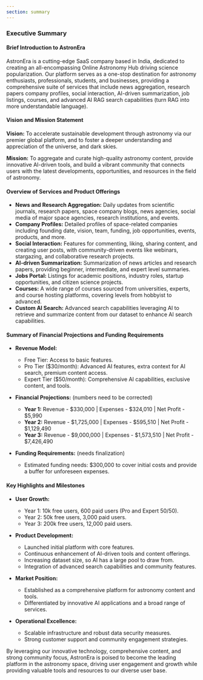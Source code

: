 ```yaml
---
section: summary
---
```


### Executive Summary

#### Brief Introduction to AstronEra
AstronEra is a cutting-edge SaaS company based in India, dedicated to creating an all-encompassing Online Astronomy Hub driving science popularization. Our platform serves as a one-stop destination for astronomy enthusiasts, professionals, students, and businesses, providing a comprehensive suite of services that include news aggregation, research papers company profiles, social interaction, AI-driven summarization, job listings, courses, and advanced AI RAG search capabilities (turn RAG into more understandable language).

#### Vision and Mission Statement
**Vision:** To accelerate sustainable development through astronomy via our premier global platform, and to foster a deeper understanding and appreciation of the universe, and dark skies.

**Mission:** To aggregate and curate high-quality astronomy content, provide innovative AI-driven tools, and build a vibrant community that connects users with the latest developments, opportunities, and resources in the field of astronomy.

#### Overview of Services and Product Offerings
- **News and Research Aggregation:** Daily updates from scientific journals, research papers, space company blogs, news agencies, social media of major space agencies, research institutions, and events.
- **Company Profiles:** Detailed profiles of space-related companies including founding date, vision, team, funding, job opportunities, events, products, and more.
- **Social Interaction:** Features for commenting, liking, sharing content, and creating user posts, with community-driven events like webinars, stargazing, and collaborative research projects.
- **AI-driven Summarization:** Summarization of news articles and research papers, providing beginner, intermediate, and expert level summaries.
- **Jobs Portal:** Listings for academic positions, industry roles, startup opportunities, and citizen science projects.
- **Courses:** A wide range of courses sourced from universities, experts, and course hosting platforms, covering levels from hobbyist to advanced.
- **Custom AI Search:** Advanced search capabilities leveraging AI to retrieve and summarize content from our dataset to enhance AI search capabilities.

#### Summary of Financial Projections and Funding Requirements
- **Revenue Model:** 
  - Free Tier: Access to basic features.
  - Pro Tier ($30/month): Advanced AI features, extra context for AI search, premium content access.
  - Expert Tier ($50/month): Comprehensive AI capabilities, exclusive content, and tools.

- **Financial Projections:** (numbers need to be corrected)
  - **Year 1:** Revenue - $330,000 | Expenses - $324,010 | Net Profit - $5,990
  - **Year 2:** Revenue - $1,725,000 | Expenses - $595,510 | Net Profit - $1,129,490
  - **Year 3:** Revenue - $9,000,000 | Expenses - $1,573,510 | Net Profit - $7,426,490

- **Funding Requirements:** (needs finalization)
  - Estimated funding needs: $300,000 to cover initial costs and provide a buffer for unforeseen expenses.

#### Key Highlights and Milestones
- **User Growth:**
  - Year 1: 10k free users, 600 paid users (Pro and Expert 50/50).
  - Year 2: 50k free users, 3,000 paid users.
  - Year 3: 200k free users, 12,000 paid users.

- **Product Development:**
  - Launched initial platform with core features.
  - Continuous enhancement of AI-driven tools and content offerings.
  - Increasing dataset size, so AI has a large pool to draw from.
  - Integration of advanced search capabilities and community features.

- **Market Position:**
  - Established as a comprehensive platform for astronomy content and tools.
  - Differentiated by innovative AI applications and a broad range of services.

- **Operational Excellence:**
  - Scalable infrastructure and robust data security measures.
  - Strong customer support and community engagement strategies.

By leveraging our innovative technology, comprehensive content, and strong community focus, AstronEra is poised to become the leading platform in the astronomy space, driving user engagement and growth while providing valuable tools and resources to our diverse user base.
